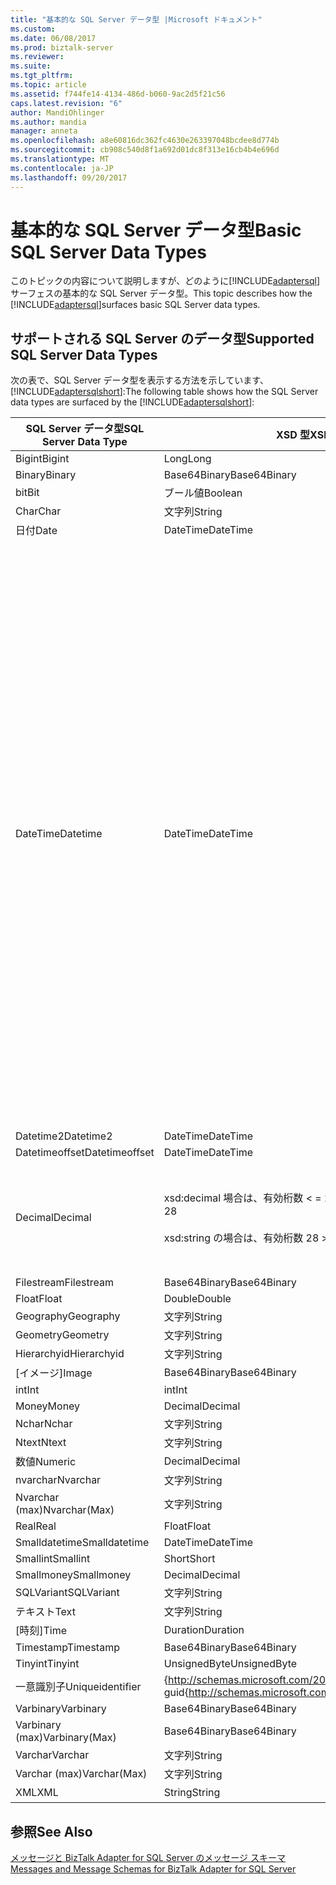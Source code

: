 ```yaml
---
title: "基本的な SQL Server データ型 |Microsoft ドキュメント"
ms.custom: 
ms.date: 06/08/2017
ms.prod: biztalk-server
ms.reviewer: 
ms.suite: 
ms.tgt_pltfrm: 
ms.topic: article
ms.assetid: f744fe14-4134-486d-b060-9ac2d5f21c56
caps.latest.revision: "6"
author: MandiOhlinger
ms.author: mandia
manager: anneta
ms.openlocfilehash: a8e60816dc362fc4630e263397048bcdee8d774b
ms.sourcegitcommit: cb908c540d8f1a692d01dc8f313e16cb4b4e696d
ms.translationtype: MT
ms.contentlocale: ja-JP
ms.lasthandoff: 09/20/2017
---
```

# <a name="basic-sql-server-data-types"></a><span data-ttu-id="05c6a-102">基本的な SQL Server データ型</span><span class="sxs-lookup"><span data-stu-id="05c6a-102">Basic SQL Server Data Types</span></span>
<span data-ttu-id="05c6a-103">このトピックの内容について説明しますが、どのように[!INCLUDE[adaptersql](../../includes/adaptersql-md.md)]サーフェスの基本的な SQL Server データ型。</span><span class="sxs-lookup"><span data-stu-id="05c6a-103">This topic describes how the [!INCLUDE[adaptersql](../../includes/adaptersql-md.md)]surfaces basic SQL Server data types.</span></span>  
  
## <a name="supported-sql-server-data-types"></a><span data-ttu-id="05c6a-104">サポートされる SQL Server のデータ型</span><span class="sxs-lookup"><span data-stu-id="05c6a-104">Supported SQL Server Data Types</span></span>  
 <span data-ttu-id="05c6a-105">次の表で、SQL Server データ型を表示する方法を示しています、 [!INCLUDE[adaptersqlshort](../../includes/adaptersqlshort-md.md)]:</span><span class="sxs-lookup"><span data-stu-id="05c6a-105">The following table shows how the SQL Server data types are surfaced by the [!INCLUDE[adaptersqlshort](../../includes/adaptersqlshort-md.md)]:</span></span>  
  
|<span data-ttu-id="05c6a-106">SQL Server データ型</span><span class="sxs-lookup"><span data-stu-id="05c6a-106">SQL Server Data Type</span></span>|<span data-ttu-id="05c6a-107">XSD 型</span><span class="sxs-lookup"><span data-stu-id="05c6a-107">XSD type</span></span>|<span data-ttu-id="05c6a-108">.NET の種類</span><span class="sxs-lookup"><span data-stu-id="05c6a-108">.NET type</span></span>|<span data-ttu-id="05c6a-109">コメント</span><span class="sxs-lookup"><span data-stu-id="05c6a-109">Comments</span></span>|  
|--------------------------|--------------|---------------|--------------|  
|<span data-ttu-id="05c6a-110">Bigint</span><span class="sxs-lookup"><span data-stu-id="05c6a-110">Bigint</span></span>|<span data-ttu-id="05c6a-111">Long</span><span class="sxs-lookup"><span data-stu-id="05c6a-111">Long</span></span>|<span data-ttu-id="05c6a-112">Long</span><span class="sxs-lookup"><span data-stu-id="05c6a-112">Long</span></span>|-|  
|<span data-ttu-id="05c6a-113">Binary</span><span class="sxs-lookup"><span data-stu-id="05c6a-113">Binary</span></span>|<span data-ttu-id="05c6a-114">Base64Binary</span><span class="sxs-lookup"><span data-stu-id="05c6a-114">Base64Binary</span></span>|<span data-ttu-id="05c6a-115">Byte[]</span><span class="sxs-lookup"><span data-stu-id="05c6a-115">Byte[]</span></span>|-|  
|<span data-ttu-id="05c6a-116">bit</span><span class="sxs-lookup"><span data-stu-id="05c6a-116">Bit</span></span>|<span data-ttu-id="05c6a-117">ブール値</span><span class="sxs-lookup"><span data-stu-id="05c6a-117">Boolean</span></span>|<span data-ttu-id="05c6a-118">Bool</span><span class="sxs-lookup"><span data-stu-id="05c6a-118">Bool</span></span>|-|  
|<span data-ttu-id="05c6a-119">Char</span><span class="sxs-lookup"><span data-stu-id="05c6a-119">Char</span></span>|<span data-ttu-id="05c6a-120">文字列</span><span class="sxs-lookup"><span data-stu-id="05c6a-120">String</span></span>|<span data-ttu-id="05c6a-121">文字列</span><span class="sxs-lookup"><span data-stu-id="05c6a-121">String</span></span>|-|  
|<span data-ttu-id="05c6a-122">日付</span><span class="sxs-lookup"><span data-stu-id="05c6a-122">Date</span></span>|<span data-ttu-id="05c6a-123">DateTime</span><span class="sxs-lookup"><span data-stu-id="05c6a-123">DateTime</span></span>|<span data-ttu-id="05c6a-124">DateTime</span><span class="sxs-lookup"><span data-stu-id="05c6a-124">DateTime</span></span>|-|  
|<span data-ttu-id="05c6a-125">DateTime</span><span class="sxs-lookup"><span data-stu-id="05c6a-125">Datetime</span></span>|<span data-ttu-id="05c6a-126">DateTime</span><span class="sxs-lookup"><span data-stu-id="05c6a-126">DateTime</span></span>|<span data-ttu-id="05c6a-127">DateTime</span><span class="sxs-lookup"><span data-stu-id="05c6a-127">DateTime</span></span>|<span data-ttu-id="05c6a-128">Datetime フィールドにデータを書き込み中に、アダプターは常に GMT で時刻を格納します。</span><span class="sxs-lookup"><span data-stu-id="05c6a-128">While writing data to a Datetime field, the adapter always stores the time in GMT.</span></span> <span data-ttu-id="05c6a-129">タイム ゾーン情報を指定する場合、アダプターはを使用して有効な gmt 時刻値に値を変換して、データベース テーブルに書き込みます。</span><span class="sxs-lookup"><span data-stu-id="05c6a-129">If you specify the time-zone information, the adapter uses that to convert the value to a valid GMT value, and writes it to the database table.</span></span> <span data-ttu-id="05c6a-130">たとえば、12/31/12/31/2008 としてテーブルに書き込まれる 2008T23:59:59 + 5時 30分 6時 29分: 59 PM。</span><span class="sxs-lookup"><span data-stu-id="05c6a-130">For example, 12/31/2008T23:59:59+5:30 is written to the table as 12/31/2008 6:29:59 PM.</span></span><br /><br /> <span data-ttu-id="05c6a-131">ただし、タイム ゾーン情報を指定しないと、アダプターは既に、GMT である値を考慮し、テーブルに同じ値を書き込みます。</span><span class="sxs-lookup"><span data-stu-id="05c6a-131">However, if you do not specify the time-zone information, the adapter considers the value to be in GMT already, and writes the same value to the table.</span></span> <span data-ttu-id="05c6a-132">たとえば、12/31/12/31/2008 としてテーブルに書き込まれる 2008T23:59:59 11時 59分: 59 PM。</span><span class="sxs-lookup"><span data-stu-id="05c6a-132">For example, 12/31/2008T23:59:59 is written to the table as 12/31/2008 11:59:59 PM.</span></span>|  
|<span data-ttu-id="05c6a-133">Datetime2</span><span class="sxs-lookup"><span data-stu-id="05c6a-133">Datetime2</span></span>|<span data-ttu-id="05c6a-134">DateTime</span><span class="sxs-lookup"><span data-stu-id="05c6a-134">DateTime</span></span>|<span data-ttu-id="05c6a-135">DateTime</span><span class="sxs-lookup"><span data-stu-id="05c6a-135">DateTime</span></span>|-|  
|<span data-ttu-id="05c6a-136">Datetimeoffset</span><span class="sxs-lookup"><span data-stu-id="05c6a-136">Datetimeoffset</span></span>|<span data-ttu-id="05c6a-137">DateTime</span><span class="sxs-lookup"><span data-stu-id="05c6a-137">DateTime</span></span>|<span data-ttu-id="05c6a-138">DateTime</span><span class="sxs-lookup"><span data-stu-id="05c6a-138">DateTime</span></span>|-|  
|<span data-ttu-id="05c6a-139">Decimal</span><span class="sxs-lookup"><span data-stu-id="05c6a-139">Decimal</span></span>|<span data-ttu-id="05c6a-140">xsd:decimal 場合は、有効桁数 < = 28</span><span class="sxs-lookup"><span data-stu-id="05c6a-140">xsd:decimal if precision <= 28</span></span><br /><br /> <span data-ttu-id="05c6a-141">xsd:string の場合は、有効桁数 28 ></span><span class="sxs-lookup"><span data-stu-id="05c6a-141">xsd:string if precision > 28</span></span>|<span data-ttu-id="05c6a-142">Decimal の場合は、有効桁数 < = 28</span><span class="sxs-lookup"><span data-stu-id="05c6a-142">Decimal if precision <= 28</span></span><br /><br /> <span data-ttu-id="05c6a-143">文字列の場合は、有効桁数 28 ></span><span class="sxs-lookup"><span data-stu-id="05c6a-143">String if precision > 28</span></span>|-|  
|<span data-ttu-id="05c6a-144">Filestream</span><span class="sxs-lookup"><span data-stu-id="05c6a-144">Filestream</span></span>|<span data-ttu-id="05c6a-145">Base64Binary</span><span class="sxs-lookup"><span data-stu-id="05c6a-145">Base64Binary</span></span>|<span data-ttu-id="05c6a-146">Byte[]</span><span class="sxs-lookup"><span data-stu-id="05c6a-146">Byte[]</span></span>|-|  
|<span data-ttu-id="05c6a-147">Float</span><span class="sxs-lookup"><span data-stu-id="05c6a-147">Float</span></span>|<span data-ttu-id="05c6a-148">Double</span><span class="sxs-lookup"><span data-stu-id="05c6a-148">Double</span></span>|<span data-ttu-id="05c6a-149">Double</span><span class="sxs-lookup"><span data-stu-id="05c6a-149">Double</span></span>|-|  
|<span data-ttu-id="05c6a-150">Geography</span><span class="sxs-lookup"><span data-stu-id="05c6a-150">Geography</span></span>|<span data-ttu-id="05c6a-151">文字列</span><span class="sxs-lookup"><span data-stu-id="05c6a-151">String</span></span>|<span data-ttu-id="05c6a-152">文字列</span><span class="sxs-lookup"><span data-stu-id="05c6a-152">String</span></span>|-|  
|<span data-ttu-id="05c6a-153">Geometry</span><span class="sxs-lookup"><span data-stu-id="05c6a-153">Geometry</span></span>|<span data-ttu-id="05c6a-154">文字列</span><span class="sxs-lookup"><span data-stu-id="05c6a-154">String</span></span>|<span data-ttu-id="05c6a-155">文字列</span><span class="sxs-lookup"><span data-stu-id="05c6a-155">String</span></span>|-|  
|<span data-ttu-id="05c6a-156">Hierarchyid</span><span class="sxs-lookup"><span data-stu-id="05c6a-156">Hierarchyid</span></span>|<span data-ttu-id="05c6a-157">文字列</span><span class="sxs-lookup"><span data-stu-id="05c6a-157">String</span></span>|<span data-ttu-id="05c6a-158">文字列</span><span class="sxs-lookup"><span data-stu-id="05c6a-158">String</span></span>|-|  
|<span data-ttu-id="05c6a-159">[イメージ]</span><span class="sxs-lookup"><span data-stu-id="05c6a-159">Image</span></span>|<span data-ttu-id="05c6a-160">Base64Binary</span><span class="sxs-lookup"><span data-stu-id="05c6a-160">Base64Binary</span></span>|<span data-ttu-id="05c6a-161">Byte[]</span><span class="sxs-lookup"><span data-stu-id="05c6a-161">Byte[]</span></span>|-|  
|<span data-ttu-id="05c6a-162">int</span><span class="sxs-lookup"><span data-stu-id="05c6a-162">Int</span></span>|<span data-ttu-id="05c6a-163">int</span><span class="sxs-lookup"><span data-stu-id="05c6a-163">Int</span></span>|<span data-ttu-id="05c6a-164">int</span><span class="sxs-lookup"><span data-stu-id="05c6a-164">Int</span></span>|-|  
|<span data-ttu-id="05c6a-165">Money</span><span class="sxs-lookup"><span data-stu-id="05c6a-165">Money</span></span>|<span data-ttu-id="05c6a-166">Decimal</span><span class="sxs-lookup"><span data-stu-id="05c6a-166">Decimal</span></span>|<span data-ttu-id="05c6a-167">Decimal</span><span class="sxs-lookup"><span data-stu-id="05c6a-167">Decimal</span></span>|-|  
|<span data-ttu-id="05c6a-168">Nchar</span><span class="sxs-lookup"><span data-stu-id="05c6a-168">Nchar</span></span>|<span data-ttu-id="05c6a-169">文字列</span><span class="sxs-lookup"><span data-stu-id="05c6a-169">String</span></span>|<span data-ttu-id="05c6a-170">文字列</span><span class="sxs-lookup"><span data-stu-id="05c6a-170">String</span></span>|-|  
|<span data-ttu-id="05c6a-171">Ntext</span><span class="sxs-lookup"><span data-stu-id="05c6a-171">Ntext</span></span>|<span data-ttu-id="05c6a-172">文字列</span><span class="sxs-lookup"><span data-stu-id="05c6a-172">String</span></span>|<span data-ttu-id="05c6a-173">文字列</span><span class="sxs-lookup"><span data-stu-id="05c6a-173">String</span></span>|-|  
|<span data-ttu-id="05c6a-174">数値</span><span class="sxs-lookup"><span data-stu-id="05c6a-174">Numeric</span></span>|<span data-ttu-id="05c6a-175">Decimal</span><span class="sxs-lookup"><span data-stu-id="05c6a-175">Decimal</span></span>|<span data-ttu-id="05c6a-176">Decimal</span><span class="sxs-lookup"><span data-stu-id="05c6a-176">Decimal</span></span>|-|  
|<span data-ttu-id="05c6a-177">nvarchar</span><span class="sxs-lookup"><span data-stu-id="05c6a-177">Nvarchar</span></span>|<span data-ttu-id="05c6a-178">文字列</span><span class="sxs-lookup"><span data-stu-id="05c6a-178">String</span></span>|<span data-ttu-id="05c6a-179">文字列</span><span class="sxs-lookup"><span data-stu-id="05c6a-179">String</span></span>|-|  
|<span data-ttu-id="05c6a-180">Nvarchar (max)</span><span class="sxs-lookup"><span data-stu-id="05c6a-180">Nvarchar(Max)</span></span>|<span data-ttu-id="05c6a-181">文字列</span><span class="sxs-lookup"><span data-stu-id="05c6a-181">String</span></span>|<span data-ttu-id="05c6a-182">文字列</span><span class="sxs-lookup"><span data-stu-id="05c6a-182">String</span></span>|-|  
|<span data-ttu-id="05c6a-183">Real</span><span class="sxs-lookup"><span data-stu-id="05c6a-183">Real</span></span>|<span data-ttu-id="05c6a-184">Float</span><span class="sxs-lookup"><span data-stu-id="05c6a-184">Float</span></span>|<span data-ttu-id="05c6a-185">Float</span><span class="sxs-lookup"><span data-stu-id="05c6a-185">Float</span></span>|-|  
|<span data-ttu-id="05c6a-186">Smalldatetime</span><span class="sxs-lookup"><span data-stu-id="05c6a-186">Smalldatetime</span></span>|<span data-ttu-id="05c6a-187">DateTime</span><span class="sxs-lookup"><span data-stu-id="05c6a-187">DateTime</span></span>|<span data-ttu-id="05c6a-188">DateTime</span><span class="sxs-lookup"><span data-stu-id="05c6a-188">DateTime</span></span>|-|  
|<span data-ttu-id="05c6a-189">Smallint</span><span class="sxs-lookup"><span data-stu-id="05c6a-189">Smallint</span></span>|<span data-ttu-id="05c6a-190">Short</span><span class="sxs-lookup"><span data-stu-id="05c6a-190">Short</span></span>|<span data-ttu-id="05c6a-191">Short</span><span class="sxs-lookup"><span data-stu-id="05c6a-191">Short</span></span>|-|  
|<span data-ttu-id="05c6a-192">Smallmoney</span><span class="sxs-lookup"><span data-stu-id="05c6a-192">Smallmoney</span></span>|<span data-ttu-id="05c6a-193">Decimal</span><span class="sxs-lookup"><span data-stu-id="05c6a-193">Decimal</span></span>|<span data-ttu-id="05c6a-194">Decimal</span><span class="sxs-lookup"><span data-stu-id="05c6a-194">Decimal</span></span>|-|  
|<span data-ttu-id="05c6a-195">SQLVariant</span><span class="sxs-lookup"><span data-stu-id="05c6a-195">SQLVariant</span></span>|<span data-ttu-id="05c6a-196">文字列</span><span class="sxs-lookup"><span data-stu-id="05c6a-196">String</span></span>|<span data-ttu-id="05c6a-197">文字列</span><span class="sxs-lookup"><span data-stu-id="05c6a-197">String</span></span>|-|  
|<span data-ttu-id="05c6a-198">テキスト</span><span class="sxs-lookup"><span data-stu-id="05c6a-198">Text</span></span>|<span data-ttu-id="05c6a-199">文字列</span><span class="sxs-lookup"><span data-stu-id="05c6a-199">String</span></span>|<span data-ttu-id="05c6a-200">文字列</span><span class="sxs-lookup"><span data-stu-id="05c6a-200">String</span></span>|-|  
|<span data-ttu-id="05c6a-201">[時刻]</span><span class="sxs-lookup"><span data-stu-id="05c6a-201">Time</span></span>|<span data-ttu-id="05c6a-202">Duration</span><span class="sxs-lookup"><span data-stu-id="05c6a-202">Duration</span></span>|<span data-ttu-id="05c6a-203">Timespan</span><span class="sxs-lookup"><span data-stu-id="05c6a-203">Timespan</span></span>|-|  
|<span data-ttu-id="05c6a-204">Timestamp</span><span class="sxs-lookup"><span data-stu-id="05c6a-204">Timestamp</span></span>|<span data-ttu-id="05c6a-205">Base64Binary</span><span class="sxs-lookup"><span data-stu-id="05c6a-205">Base64Binary</span></span>|<span data-ttu-id="05c6a-206">Byte[]</span><span class="sxs-lookup"><span data-stu-id="05c6a-206">Byte[]</span></span>|-|  
|<span data-ttu-id="05c6a-207">Tinyint</span><span class="sxs-lookup"><span data-stu-id="05c6a-207">Tinyint</span></span>|<span data-ttu-id="05c6a-208">UnsignedByte</span><span class="sxs-lookup"><span data-stu-id="05c6a-208">UnsignedByte</span></span>|<span data-ttu-id="05c6a-209">Byte</span><span class="sxs-lookup"><span data-stu-id="05c6a-209">Byte</span></span>|-|  
|<span data-ttu-id="05c6a-210">一意識別子</span><span class="sxs-lookup"><span data-stu-id="05c6a-210">Uniqueidentifier</span></span>|<span data-ttu-id="05c6a-211">{http://schemas.microsoft.com/2003/10/Serialization/}: guid</span><span class="sxs-lookup"><span data-stu-id="05c6a-211">{http://schemas.microsoft.com/2003/10/Serialization/}:guid</span></span>|<span data-ttu-id="05c6a-212">Guid</span><span class="sxs-lookup"><span data-stu-id="05c6a-212">Guid</span></span>|-|  
|<span data-ttu-id="05c6a-213">Varbinary</span><span class="sxs-lookup"><span data-stu-id="05c6a-213">Varbinary</span></span>|<span data-ttu-id="05c6a-214">Base64Binary</span><span class="sxs-lookup"><span data-stu-id="05c6a-214">Base64Binary</span></span>|<span data-ttu-id="05c6a-215">Byte[]</span><span class="sxs-lookup"><span data-stu-id="05c6a-215">Byte[]</span></span>|-|  
|<span data-ttu-id="05c6a-216">Varbinary (max)</span><span class="sxs-lookup"><span data-stu-id="05c6a-216">Varbinary(Max)</span></span>|<span data-ttu-id="05c6a-217">Base64Binary</span><span class="sxs-lookup"><span data-stu-id="05c6a-217">Base64Binary</span></span>|<span data-ttu-id="05c6a-218">Byte[]</span><span class="sxs-lookup"><span data-stu-id="05c6a-218">Byte[]</span></span>|-|  
|<span data-ttu-id="05c6a-219">Varchar</span><span class="sxs-lookup"><span data-stu-id="05c6a-219">Varchar</span></span>|<span data-ttu-id="05c6a-220">文字列</span><span class="sxs-lookup"><span data-stu-id="05c6a-220">String</span></span>|<span data-ttu-id="05c6a-221">文字列</span><span class="sxs-lookup"><span data-stu-id="05c6a-221">String</span></span>|-|  
|<span data-ttu-id="05c6a-222">Varchar (max)</span><span class="sxs-lookup"><span data-stu-id="05c6a-222">Varchar(Max)</span></span>|<span data-ttu-id="05c6a-223">文字列</span><span class="sxs-lookup"><span data-stu-id="05c6a-223">String</span></span>|<span data-ttu-id="05c6a-224">String</span><span class="sxs-lookup"><span data-stu-id="05c6a-224">String</span></span>|-|  
|<span data-ttu-id="05c6a-225">XML</span><span class="sxs-lookup"><span data-stu-id="05c6a-225">XML</span></span>|<span data-ttu-id="05c6a-226">String</span><span class="sxs-lookup"><span data-stu-id="05c6a-226">String</span></span>|<span data-ttu-id="05c6a-227">文字列</span><span class="sxs-lookup"><span data-stu-id="05c6a-227">String</span></span>|-|  
  
## <a name="see-also"></a><span data-ttu-id="05c6a-228">参照</span><span class="sxs-lookup"><span data-stu-id="05c6a-228">See Also</span></span>  
 [<span data-ttu-id="05c6a-229">メッセージと BizTalk Adapter for SQL Server のメッセージ スキーマ</span><span class="sxs-lookup"><span data-stu-id="05c6a-229">Messages and Message Schemas for BizTalk Adapter for SQL Server</span></span>](../../adapters-and-accelerators/adapter-sql/messages-and-message-schemas-for-biztalk-adapter-for-sql-server.md)